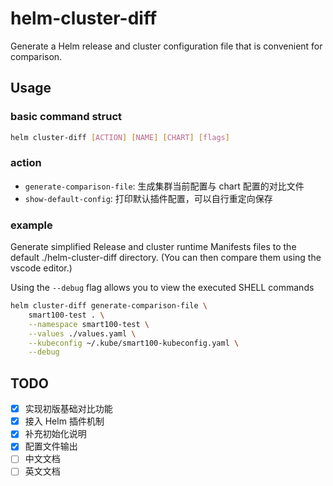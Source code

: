 # helm-cluster-diff

Generate a Helm release and cluster configuration file that is convenient for comparison.

## Usage

### basic command struct

```bash
helm cluster-diff [ACTION] [NAME] [CHART] [flags]
```

### action

- `generate-comparison-file`: 生成集群当前配置与 chart 配置的对比文件
- `show-default-config`: 打印默认插件配置，可以自行重定向保存

### example

Generate simplified Release and cluster runtime Manifests files to the default ./helm-cluster-diff directory. (You can then compare them using the vscode editor.)

Using the `--debug` flag allows you to view the executed SHELL commands

```bash
helm cluster-diff generate-comparison-file \
    smart100-test . \
    --namespace smart100-test \
    --values ./values.yaml \
    --kubeconfig ~/.kube/smart100-kubeconfig.yaml \
    --debug
```

## TODO

- [x] 实现初版基础对比功能
- [x] 接入 Helm 插件机制
- [x] 补充初始化说明
- [x] 配置文件输出
- [ ] 中文文档
- [ ] 英文文档
